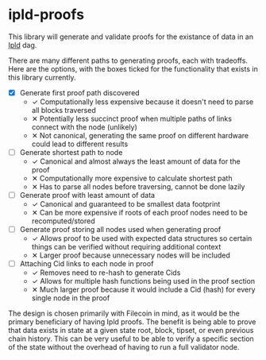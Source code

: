# ipld-proofs

This library will generate and validate proofs for the existance of data in an [Ipld](https://docs.ipld.io/) dag.

There are many different paths to generating proofs, each with tradeoffs. Here are the options, with the boxes ticked for the functionality that exists in this library currently.
- [x] Generate first proof path discovered
    - ✓ Computationally less expensive because it doesn't need to parse all blocks traversed
    - ✕ Potentially less succinct proof when multiple paths of links connect with the node (unlikely)
    - ✕ Not canonical, generating the same proof on different hardware could lead to different results
- [ ] Generate shortest path to node
    - ✓ Canonical and almost always the least amount of data for the proof
    - ✕ Computationally more expensive to calculate shortest path
    - ✕ Has to parse all nodes before traversing, cannot be done lazily
- [ ] Generate proof with least amount of data
    - ✓ Canonical and guaranteed to be smallest data footprint
    - ✕ Can be more expensive if roots of each proof nodes need to be recomputed/stored
- [ ] Generate proof storing all nodes used when generating proof
    - ✓ Allows proof to be used with expected data structures so certain things can be verified without requiring additional context
    - ✕ Larger proof because unnecessary nodes will be included
- [ ] Attaching Cid links to each node in proof
    - ✓ Removes need to re-hash to generate Cids
    - ✓ Allows for multiple hash functions being used in the proof section
    - ✕ Much larger proof because it would include a Cid (hash) for every single node in the proof

The design is chosen primarily with Filecoin in mind, as it would be the primary beneficiary of having Ipld proofs. The benefit is being able to prove that data exists in state at a given state root, block, tipset, or even previous chain history. This can be very useful to be able to verify a specific section of the state without the overhead of having to run a full validator node.
